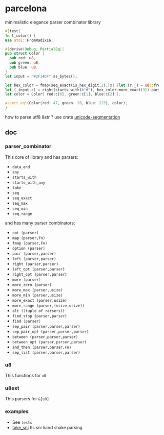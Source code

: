 # parcelona

minimalistic elegance parser combinator library

```rust
#[test]
fn t_color() {
use atoi::FromRadix16;

#[derive(Debug, PartialEq)]
pub struct Color {
  pub red: u8,
  pub green: u8,
  pub blue: u8,
}
let input = "#2F14DF".as_bytes();

let hex_color = fmap(seq_exact(is_hex_digit,2),|x| {let (r,_) = u8::from_radix_16(x); r});
let (_input,c) = right(starts_with(b"#"), hex_color.more_exact(3)).parse(input).unwrap();
let color = Color{ red:c[0], green:c[1], blue:c[2] };

assert_eq!(Color{red: 47, green: 20, blue: 223}, color);
}
```

how to parse utf8 &str ? use crate [unicode-segmentation](https://github.com/unicode-rs/unicode-segmentation)

## doc

### parser_combinator
This core of library and has parsers:
- `data_end`
- `any`
- `starts_with`
- `starts_with_any`
- `take`
- `seq`
- `seq_exact`
- `seq_max`
- `seq_min`
- `seq_range`

and has many parser combinators:
- `not (parser)`
- `map (parser,Fn)`
- `fmap (parser,Fn)`
- `option (parser)`
- `pair (parser,parser)`
- `left (parser,parser)`
- `right (parser,parser)`
- `left_opt (parser,parser)`
- `right_opt (parser,parser)`
- `more (parser)`
- `more_zero (parser)`
- `more_max (parser,usize)`
- `more_min (parser,usize)`
- `more_exact (parser,usize)`
- `more_range (parser,(usize,usize))`
- `alt ((tuple of rarsers))`
- `find_stop (parser,parser)`
- `find (parser)`
- `sep_pair (parser,parser,parser)`
- `sep_pair_opt (parser,parser,parser)`
- `between (parser,parser,parser)`
- `between_opt (parser,parser,parser)`
- `and_then (parser,parser,Fn)`
- `sep_list (parser,parser,parser)`

### u8
This functions for `u8`

### u8ext
This parsers for `&[u8]`

### examples
- See `tests`
- [take_sni](https://github.com/Cergoo/take_sni) tls sni hand shake parsing

